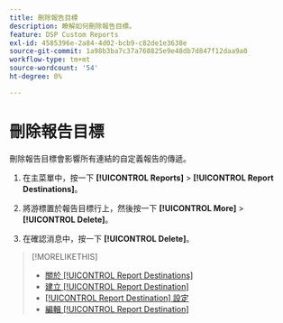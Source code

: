 ```yaml
---
title: 刪除報告目標
description: 瞭解如何刪除報告目標。
feature: DSP Custom Reports
exl-id: 4585396e-2a84-4d02-bcb9-c82de1e3638e
source-git-commit: 1a98b3ba7c37a768825e9e48db7d847f12daa9a0
workflow-type: tm+mt
source-wordcount: '54'
ht-degree: 0%

---
```


# 刪除報告目標

刪除報告目標會影響所有連結的自定義報告的傳遞。

1. 在主菜單中，按一下 **[!UICONTROL Reports]** > **[!UICONTROL Report Destinations]**。

1. 將游標置於報告目標行上，然後按一下 **[!UICONTROL More]** > **[!UICONTROL Delete]**。

1. 在確認消息中，按一下 **[!UICONTROL Delete]**。

>[!MORELIKETHIS]
>
>* [關於 [!UICONTROL Report Destinations]](/help/dsp/reports/report-destinations/report-destination-about.md)
>* [建立 [!UICONTROL Report Destination]](/help/dsp/reports/report-destinations/report-destination-create.md)
>* [[!UICONTROL Report Destination] 設定](/help/dsp/reports/report-destinations/report-destination-settings.md)
>* [編輯 [!UICONTROL Report Destination]](/help/dsp/reports/report-destinations/report-destination-edit.md)

